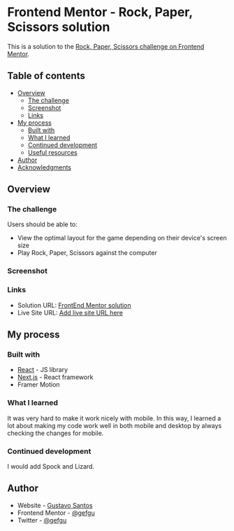 # Frontend Mentor - Rock, Paper, Scissors solution

This is a solution to the [Rock, Paper, Scissors challenge on Frontend Mentor](https://www.frontendmentor.io/challenges/rock-paper-scissors-game-pTgwgvgH/hub/rock-paper-scissors-game-using-react-and-framer-motion-GCjILqHcBv).

## Table of contents

- [Overview](#overview)
  - [The challenge](#the-challenge)
  - [Screenshot](#screenshot)
  - [Links](#links)
- [My process](#my-process)
  - [Built with](#built-with)
  - [What I learned](#what-i-learned)
  - [Continued development](#continued-development)
  - [Useful resources](#useful-resources)
- [Author](#author)
- [Acknowledgments](#acknowledgments)

## Overview

### The challenge

Users should be able to:

- View the optimal layout for the game depending on their device's screen size
- Play Rock, Paper, Scissors against the computer

### Screenshot

### Links

- Solution URL: [FrontEnd Mentor solution](https://www.frontendmentor.io/challenges/rock-paper-scissors-game-pTgwgvgH/hub/rock-paper-scissors-game-using-react-and-framer-motion-GCjILqHcBv)
- Live Site URL: [Add live site URL here](https://rock-paper-scissors-gefgu.vercel.app/)

## My process

### Built with

- [React](https://reactjs.org/) - JS library
- [Next.js](https://nextjs.org/) - React framework
- Framer Motion

### What I learned

It was very hard to make it work nicely with mobile. In this way, I learned a lot about making my code work well in both mobile and desktop by always checking the changes for mobile.

### Continued development

I would add Spock and Lizard.
## Author

- Website - [Gustavo Santos](https://github.com/gefgu)
- Frontend Mentor - [@gefgu](https://www.frontendmentor.io/profile/gefgu)
- Twitter - [@gefgu](https://www.twitter.com/codewithgustavo)
